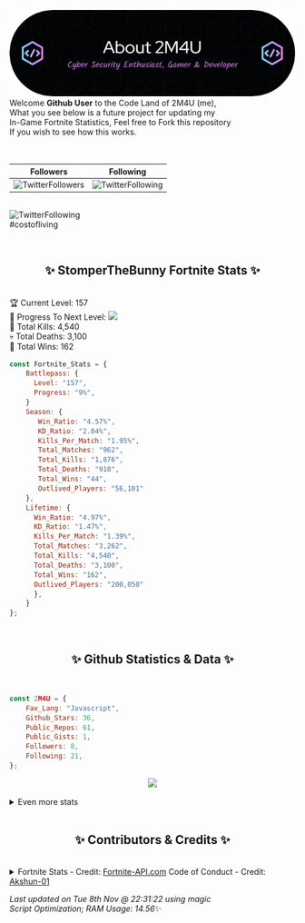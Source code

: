 
  ![Header](./src/github-banner.png)
  <br>
  Welcome **Github User** to the Code Land of 2M4U (me),<br>
  What you see below is a future project for updating my<br>
  In-Game Fortnite Statistics, Feel free to Fork this repository<br>
  If you wish to see how this works.
  <br><br>
  <br>
  
  | Followers  | Following |
  | ---------- |:---------:|
  | ![TwitterFollowers](https://img.shields.io/badge/Twitter%20Followers-79-blue)  | ![TwitterFollowing](https://img.shields.io/badge/Twitter%20Following-232-blue)  |


  <br>![TwitterFollowing](https://img.shields.io/badge/Latest%20Tweet--blue)<br>
  #costofliving
   
  <br><h2 align="center"> ✨ StomperTheBunny Fortnite Stats ✨</h2><br>
  🏆 Current Level: 157<br>
  🎉 Progress To Next Level: ![](https://geps.dev/progress/9)<br>
  🎯 Total Kills: 4,540<br>
  💀 Total Deaths: 3,100<br>
  👑 Total Wins: 162<br>

```js
const Fortnite_Stats = {
    Battlepass: {
      Level: "157",
      Progress: "9%",    
    }
    Season: { 
       Win_Ratio: "4.57%",
       KD_Ratio: "2.04%",
       Kills_Per_Match: "1.95%",
       Total_Matches: "962",
       Total_Kills: "1,876",
       Total_Deaths: "918",
       Total_Wins: "44",
       Outlived_Players: "56,101"
    },
    Lifetime: {
      Win_Ratio: "4.97%",
      KD_Ratio: "1.47%",
      Kills_Per_Match: "1.39%",
      Total_Matches: "3,262",
      Total_Kills: "4,540",
      Total_Deaths: "3,100",
      Total_Wins: "162",
      Outlived_Players: "200,050"
      },
    }
}; 
```


<br><h2 align="center"> ✨ Github Statistics & Data ✨</h2><br>

```js
const 2M4U = {
    Fav_Lang: "Javascript",
    Github_Stars: 36,
    Public_Repos: 61,
    Public_Gists: 1,
    Followers: 8,
    Following: 21,
}; 
```

<p align="center">
<img src="https://github-readme-streak-stats.herokuapp.com/?user=2M4U&theme=tokyonight">
</p>
<details>
  <summary>
      Even more stats
  </summary>
  <p align="center">
    <img src="https://github-profile-trophy.vercel.app/?username=2M4U&theme=dracula">
    <img src="https://github-readme-stats.vercel.app/api?username=2M4U&theme=tokyonight&count_private=true&show_icons=true&include_all_commits=true">
  </p>
</details>
<br><h2 align="center"> ✨ Contributors & Credits ✨</h2><br>
<details>
  <summary>
      Fortnite Stats - Credit: <a href="https://fortnite-api.com/?utm_source=github.com/2M4U/2M4U">Fortnite-API.com</a>
      Code of Conduct - Credit: <a href="https://github.com/Akshun-01">Akshun-01</a>
  </summary>
</details>

<!-- Last updated on Tue Nov 08 2022 22:31:22 GMT+0000 (Coordinated Universal Time) ;-;-->
<i>Last updated on  Tue 8th Nov @ 22:31:22 using magic<br>
Script Optimization; RAM Usage: 14.56</i>✨